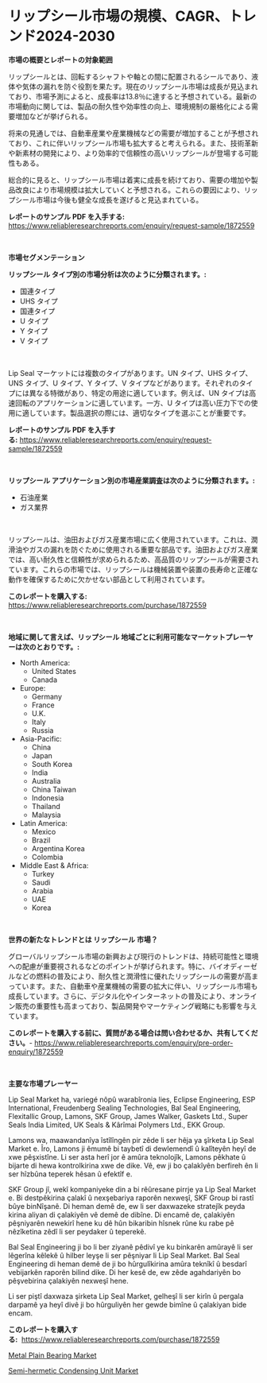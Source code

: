 <p><h1>リップシール市場の規模、CAGR、トレンド2024-2030</h1></p><p><strong>市場の概要とレポートの対象範囲</strong></p>
<p><p>リップシールとは、回転するシャフトや軸との間に配置されるシールであり、液体や気体の漏れを防ぐ役割を果たす。現在のリップシール市場は成長が見込まれており、市場予測によると、成長率は13.8％に達すると予想されている。最新の市場動向に関しては、製品の耐久性や効率性の向上、環境規制の厳格化による需要増加などが挙げられる。</p><p>将来の見通しでは、自動車産業や産業機械などの需要が増加することが予想されており、これに伴いリップシール市場も拡大すると考えられる。また、技術革新や新素材の開発により、より効率的で信頼性の高いリップシールが登場する可能性もある。</p><p>総合的に見ると、リップシール市場は着実に成長を続けており、需要の増加や製品改良により市場規模は拡大していくと予想される。これらの要因により、リップシール市場は今後も健全な成長を遂げると見込まれている。</p></p>
<p><strong>レポートのサンプル PDF を入手する:</strong> <a href="https://www.reliableresearchreports.com/enquiry/request-sample/1872559">https://www.reliableresearchreports.com/enquiry/request-sample/1872559</a></p>
<p>&nbsp;</p>
<p><strong>市場セグメンテーション</strong></p>
<p><strong>リップシール タイプ別の市場分析は次のように分類されます。:</strong></p>
<p><ul><li>国連タイプ</li><li>UHS タイプ</li><li>国連タイプ</li><li>U タイプ</li><li>Y タイプ</li><li>V タイプ</li></ul></p>
<p>&nbsp;</p>
<p><p>Lip Seal マーケットには複数のタイプがあります。UN タイプ、UHS タイプ、UNS タイプ、U タイプ、Y タイプ、V タイプなどがあります。それぞれのタイプには異なる特徴があり、特定の用途に適しています。例えば、UN タイプは高速回転のアプリケーションに適しています。一方、U タイプは高い圧力下での使用に適しています。製品選択の際には、適切なタイプを選ぶことが重要です。</p></p>
<p><strong>レポートのサンプル PDF を入手する:</strong>&nbsp;<a href="https://www.reliableresearchreports.com/enquiry/request-sample/1872559">https://www.reliableresearchreports.com/enquiry/request-sample/1872559</a></p>
<p>&nbsp;</p>
<p><strong> リップシール アプリケーション別の市場産業調査は次のように分類されます。:</strong></p>
<p><ul><li>石油産業</li><li>ガス業界</li></ul></p>
<p>&nbsp;</p>
<p><p>リップシールは、油田およびガス産業市場に広く使用されています。これは、潤滑油やガスの漏れを防ぐために使用される重要な部品です。油田およびガス産業では、高い耐久性と信頼性が求められるため、高品質のリップシールが需要されています。これらの市場では、リップシールは機械装置や装置の長寿命と正確な動作を確保するために欠かせない部品として利用されています。</p></p>
<p><strong>このレポートを購入する:</strong>&nbsp; <a href="https://www.reliableresearchreports.com/purchase/1872559">https://www.reliableresearchreports.com/purchase/1872559</a></p>
<p>&nbsp;</p>
<p><strong>地域に関して言えば、リップシール 地域ごとに利用可能なマーケットプレーヤーは次のとおりです。:</strong></p>
<p><ul>
    <li>
        North America:
        <ul>
            <li>United States</li>
            <li>Canada</li>
        </ul>
    </li>
    <li>
        Europe:
        <ul>
            <li>Germany</li>
            <li>France</li>
            <li>U.K.</li>
            <li>Italy</li>
            <li>Russia</li>
        </ul>
    </li>
    <li>
        Asia-Pacific:
        <ul>
            <li>China</li>
            <li>Japan</li>
            <li>South Korea</li>
            <li>India</li>
            <li>Australia</li>
            <li>China Taiwan</li>
            <li>Indonesia</li>
            <li>Thailand</li>
            <li>Malaysia</li>
        </ul>
    </li>
    <li>
        Latin America:
        <ul>
            <li>Mexico</li>
            <li>Brazil</li>
            <li>Argentina Korea</li>
            <li>Colombia</li>
        </ul>
    </li>
    <li>
        Middle East & Africa:
        <ul>
            <li>Turkey</li>
            <li>Saudi</li>
            <li>Arabia</li>
            <li>UAE</li>
            <li>Korea</li>
        </ul>
    </li>
    </ul></p>
<p>&nbsp;</p>
<p><strong>世界の新たなトレンドとは リップシール 市場？</strong></p>
<p><p>グローバルリップシール市場の新興および現行のトレンドは、持続可能性と環境への配慮が重要視されるなどのポイントが挙げられます。特に、バイオディーゼルなどの燃料の普及により、耐久性と潤滑性に優れたリップシールの需要が高まっています。また、自動車や産業機械の需要の拡大に伴い、リップシール市場も成長しています。さらに、デジタル化やインターネットの普及により、オンライン販売の重要性も高まっており、製品開発やマーケティング戦略にも影響を与えています。</p></p>
<p><strong>このレポートを購入する前に、質問がある場合は問い合わせるか、共有してください。</strong>- <a href="https://www.reliableresearchreports.com/enquiry/pre-order-enquiry/1872559">https://www.reliableresearchreports.com/enquiry/pre-order-enquiry/1872559</a></p>
<p>&nbsp;</p>
<p><strong>主要な市場プレーヤー</strong></p>
<p><p>Lip Seal Market ha, variegé nôpû warabîronia lies, Eclipse Engineering, ESP International, Freudenberg Sealing Technologies, Bal Seal Engineering, Flexitallic Group, Lamons, SKF Group, James Walker, Gaskets Ltd., Super Seals India Limited, UK Seals & Kârîmai Polymers Ltd., EKK Group. </p><p>Lamons wa, maawandanîya îstîlîngên pir zêde li ser hêja ya şîrketa Lip Seal Market e. Îro, Lamons ji êmumê bi taybetî di dewlemendî û kalîteyên heyî de xwe pêşxistîne. Li ser asta herî jor ê amûra teknolojîk, Lamons pêkhate û bijarte di hewa kontrolkirina xwe de dike. Vê, ew ji bo çalakîyên berfireh ên li ser hîzbûna teperek hêsan û efektîf e.</p><p>SKF Group jî, wekî kompaniyeke din a bi rêûresane pirrje ya Lip Seal Market e. Bi destpêkirina çalakî û nexşebariya raporên nexweşî, SKF Group bi rastî bûye binNîşanê. Di heman demê de, ew li ser daxwazeke stratejîk peyda kirina aliyan di çalakiyên vê demê de dibîne. Di encamê de, çalakiyên pêşniyarên newekirî hene ku dê hûn bikaribin hîsnek rûne ku rabe pê nêzîketina zêdî li ser peydaker û teperekê.</p><p>Bal Seal Engineering ji bo li ber ziyanê pêdivî ye ku binkarên amûrayê li ser lêgerîna kêlekê û hilber leyşe li ser pêşniyar li Lip Seal Market. Bal Seal Engineering di heman demê de ji bo hûrgulîkirina amûra teknîkî û besdarî vebijarkên raporên bilind dike. Di her kesê de, ew zêde agahdariyên bo pêşvebirina çalakiyên nexweşî hene.</p><p>Li ser piştî daxwaza şirketa Lip Seal Market, gelheşî li ser kirîn û pergala darpamê ya heyî divê ji bo hûrguliyên her gewde bimîne û çalakiyan bide encam.</p></p>
<p><strong>このレポートを購入する:</strong>&nbsp;&nbsp;<a href="https://www.reliableresearchreports.com/purchase/1872559">https://www.reliableresearchreports.com/purchase/1872559</a></p>
<p><p><a href="https://metal-farmhouse-e95.notion.site/Metal-Plain-Bearing-Market-Size-Global-Industry-Overview-Market-Segmentation-and-Forecast-2024-to-e6e5dcf6cf194aeaa1b0d94cdc410c89">Metal Plain Bearing Market</a></p><p><a href="https://gratis-rainforest-2ca.notion.site/Semi-hermetic-Condensing-Unit-Market-Challenges-Opportunities-and-Growth-Drivers-and-Major-Market-91cf526d6deb4c859a4cf48d9a630352">Semi-hermetic Condensing Unit Market</a></p></p>